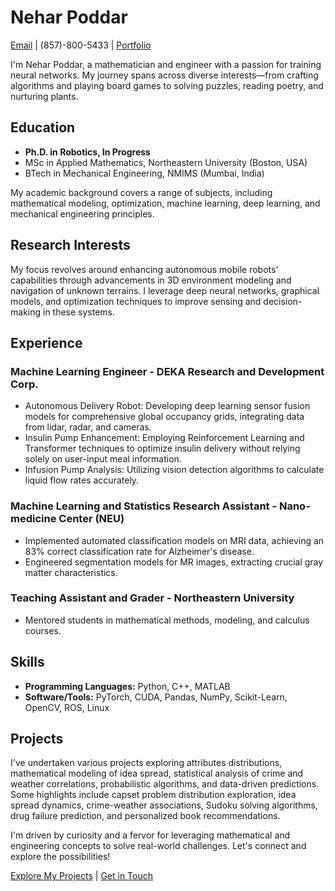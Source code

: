 # Nehar Poddar
[Email](mailto:poddar.nehar@gmail.com) | (857)-800-5433 | [Portfolio](https://neharpoddar.github.io/)

I'm Nehar Poddar, a mathematician and engineer with a passion for training neural networks. My journey spans across diverse interests—from crafting algorithms and playing board games to solving puzzles, reading poetry, and nurturing plants.

## Education
- **Ph.D. in Robotics, In Progress**
- MSc in Applied Mathematics, Northeastern University (Boston, USA)
- BTech in Mechanical Engineering, NMIMS (Mumbai, India)

My academic background covers a range of subjects, including mathematical modeling, optimization, machine learning, deep learning, and mechanical engineering principles.

## Research Interests
My focus revolves around enhancing autonomous mobile robots' capabilities through advancements in 3D environment modeling and navigation of unknown terrains. I leverage deep neural networks, graphical models, and optimization techniques to improve sensing and decision-making in these systems.

## Experience
### Machine Learning Engineer - DEKA Research and Development Corp.
- Autonomous Delivery Robot: Developing deep learning sensor fusion models for comprehensive global occupancy grids, integrating data from lidar, radar, and cameras.
- Insulin Pump Enhancement: Employing Reinforcement Learning and Transformer techniques to optimize insulin delivery without relying solely on user-input meal information.
- Infusion Pump Analysis: Utilizing vision detection algorithms to calculate liquid flow rates accurately.

### Machine Learning and Statistics Research Assistant - Nano-medicine Center (NEU)
- Implemented automated classification models on MRI data, achieving an 83% correct classification rate for Alzheimer's disease.
- Engineered segmentation models for MR images, extracting crucial gray matter characteristics.

### Teaching Assistant and Grader - Northeastern University
- Mentored students in mathematical methods, modeling, and calculus courses.

## Skills
- **Programming Languages:** Python, C++, MATLAB
- **Software/Tools:** PyTorch, CUDA, Pandas, NumPy, Scikit-Learn, OpenCV, ROS, Linux

## Projects
I've undertaken various projects exploring attributes distributions, mathematical modeling of idea spread, statistical analysis of crime and weather correlations, probabilistic algorithms, and data-driven predictions. Some highlights include capset problem distribution exploration, idea spread dynamics, crime-weather associations, Sudoku solving algorithms, drug failure prediction, and personalized book recommendations.

I'm driven by curiosity and a fervor for leveraging mathematical and engineering concepts to solve real-world challenges. Let's connect and explore the possibilities!

[Explore My Projects](#projects) | [Get in Touch](mailto:poddar.nehar@gmail.com)
